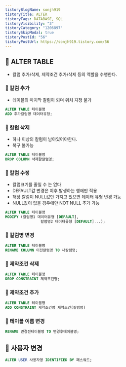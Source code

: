 ```yaml
---
tistoryBlogName: sonjh919
tistoryTitle: ALTER
tistoryTags: DATABASE, SQL
tistoryVisibility: "3"
tistoryCategory: "1206897"
tistorySkipModal: true
tistoryPostId: "56"
tistoryPostUrl: https://sonjh919.tistory.com/56
---
```

## 🌈 ALTER TABLE

- 칼럼 추가/삭제, 제약조건 추가/삭제 등의 역할을 수행한다.

### 📌 칼럼 추가

- 테이블의 마지막 칼럼이 되며 위치 지정 불가

```sql
ALTER TABLE 테이블명
ADD 추가칼럼명 데이터유형;
```

### 📌 칼럼 삭제

- 하나 이상의 칼럼이 남아있어야한다.
- 복구 불가능

```sql
ALTER TABLE 테이블명
DROP COLUMN 삭제할칼럼명;
```

### 📌 칼럼 수정

- 칼럼크기를 줄일 수 는 없다
- DEFAULT값 변경은 이후 발생하는 행에만 적용
- 해당 칼럼이 NULL값만 가지고 있으면 데이터 유형 변경 가능
- NULL값이 없을 경우에만 NOT NULL 추가 가능

```sql
ALTER TABLE 테이블명
MODIFY (칼럼명1 데이터유형 [DEFAULT],
				칼럼명2 데이터유형 [DEFAULT]...);
```

### 📌 칼럼명 변경

```sql
ALTER TABLE 테이블명
RENAME COLUMN 이전칼럼명 TO 새칼럼명;
```

### 📌 제약조건 삭제

```sql
ALTER TABLE 테이블명
DROP CONSTRAINT 제약조건명;
```

### 📌 제약조건 추가

```sql
ALTER TABLE 테이블명
ADD CONSTRAINT 제약조건명 제약조건(칼럼명)
```

### 📌 테이블 이름 변경

```sql
RENAME 변경전테이블명 TO 변경후테이블명;
```

## 🌈 사용자 변경
```sql
ALTER USER 사용자명 IDENTIFIED BY 패스워드;
```